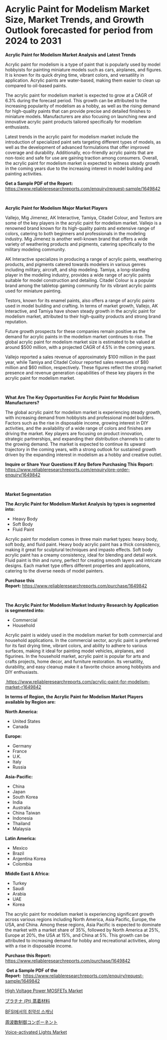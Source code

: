 <p><h1>Acrylic Paint for Modelism Market Size, Market Trends, and Growth Outlook forecasted for period from 2024 to 2031</h1></p><p><strong>Acrylic Paint for Modelism Market Analysis and Latest Trends</strong></p>
<p><p>Acrylic paint for modelism is a type of paint that is popularly used by model hobbyists for painting miniature models such as cars, airplanes, and figures. It is known for its quick drying time, vibrant colors, and versatility in application. Acrylic paints are water-based, making them easier to clean up compared to oil-based paints.</p><p>The acrylic paint for modelism market is expected to grow at a CAGR of 6.3% during the forecast period. This growth can be attributed to the increasing popularity of modelism as a hobby, as well as the rising demand for high-quality paints that can provide precise and detailed finishes to miniature models. Manufacturers are also focusing on launching new and innovative acrylic paint products tailored specifically for modelism enthusiasts.</p><p>Latest trends in the acrylic paint for modelism market include the introduction of specialized paint sets targeting different types of models, as well as the development of advanced formulations that offer improved coverage and durability. Additionally, eco-friendly acrylic paints that are non-toxic and safe for use are gaining traction among consumers. Overall, the acrylic paint for modelism market is expected to witness steady growth in the coming years due to the increasing interest in model building and painting activities.</p></p>
<p><strong>Get a Sample PDF of the Report:&nbsp;</strong> <a href="https://www.reliableresearchreports.com/enquiry/request-sample/1649842">https://www.reliableresearchreports.com/enquiry/request-sample/1649842</a></p>
<p>&nbsp;</p>
<p><strong>Acrylic Paint for Modelism Major Market Players</strong></p>
<p><p>Vallejo, Mig Jimenez, AK Interactive, Tamiya, Citadel Colour, and Testors are some of the key players in the acrylic paint for modelism market. Vallejo is a renowned brand known for its high-quality paints and extensive range of colors, catering to both beginners and professionals in the modeling industry. Mig Jimenez is another well-known brand that offers a wide variety of weathering products and pigments, catering specifically to the military modeling community.</p><p>AK Interactive specializes in producing a range of acrylic paints, weathering products, and pigments catered towards modelers in various genres including military, aircraft, and ship modeling. Tamiya, a long-standing player in the modeling industry, provides a wide range of acrylic paints suitable for model construction and detailing. Citadel Colour is a popular brand among the tabletop gaming community for its vibrant acrylic paints used for miniature painting.</p><p>Testors, known for its enamel paints, also offers a range of acrylic paints used in model building and crafting. In terms of market growth, Vallejo, AK Interactive, and Tamiya have shown steady growth in the acrylic paint for modelism market, attributed to their high-quality products and strong brand reputation.</p><p>Future growth prospects for these companies remain positive as the demand for acrylic paints in the modelism market continues to rise. The global acrylic paint for modelism market size is estimated to be valued at around $500 million, with a projected CAGR of 4.5% in the coming years.</p><p>Vallejo reported a sales revenue of approximately $100 million in the past year, while Tamiya and Citadel Colour reported sales revenues of $80 million and $60 million, respectively. These figures reflect the strong market presence and revenue generation capabilities of these key players in the acrylic paint for modelism market.</p></p>
<p>&nbsp;</p>
<p><strong>What Are The Key Opportunities For Acrylic Paint for Modelism Manufacturers?</strong></p>
<p><p>The global acrylic paint for modelism market is experiencing steady growth, with increasing demand from hobbyists and professional model builders. Factors such as the rise in disposable income, growing interest in DIY activities, and the availability of a wide range of colors and finishes are driving the market. Key players are focusing on product innovation, strategic partnerships, and expanding their distribution channels to cater to the growing demand. The market is expected to continue its upward trajectory in the coming years, with a strong outlook for sustained growth driven by the expanding interest in modelism as a hobby and creative outlet.</p></p>
<p><strong>Inquire or Share Your Questions If Any Before Purchasing This Report:</strong> <a href="https://www.reliableresearchreports.com/enquiry/pre-order-enquiry/1649842">https://www.reliableresearchreports.com/enquiry/pre-order-enquiry/1649842</a></p>
<p>&nbsp;</p>
<p><strong>Market Segmentation</strong></p>
<p><strong>The Acrylic Paint for Modelism Market Analysis by types is segmented into:</strong></p>
<p><ul><li>Heavy Body</li><li>Soft Body</li><li>Fluid Paint</li></ul></p>
<p><p>Acrylic paint for modelism comes in three main market types: heavy body, soft body, and fluid paint. Heavy body acrylic paint has a thick consistency, making it great for sculptural techniques and impasto effects. Soft body acrylic paint has a creamy consistency, ideal for blending and detail work. Fluid paint is thin and runny, perfect for creating smooth layers and intricate designs. Each market type offers different properties and applications, catering to the diverse needs of model painters.</p></p>
<p><strong>Purchase this Report:&nbsp;</strong><a href="https://www.reliableresearchreports.com/purchase/1649842">https://www.reliableresearchreports.com/purchase/1649842</a></p>
<p>&nbsp;</p>
<p><strong>The Acrylic Paint for Modelism Market Industry Research by Application is segmented into:</strong></p>
<p><ul><li>Commercial</li><li>Household</li></ul></p>
<p><p>Acrylic paint is widely used in the modelism market for both commercial and household applications. In the commercial sector, acrylic paint is preferred for its fast drying time, vibrant colors, and ability to adhere to various surfaces, making it ideal for painting model vehicles, airplanes, and figurines. In the household market, acrylic paint is popular for arts and crafts projects, home decor, and furniture restoration. Its versatility, durability, and easy cleanup make it a favorite choice among hobbyists and DIY enthusiasts.</p></p>
<p><a href="https://www.reliableresearchreports.com/acrylic-paint-for-modelism-market-r1649842">&nbsp;https://www.reliableresearchreports.com/acrylic-paint-for-modelism-market-r1649842</a></p>
<p><strong>In terms of Region, the Acrylic Paint for Modelism Market Players available by Region are:</strong></p>
<p>
    <p> <strong> North America: </strong>
        <ul>
            <li>United States</li>
            <li>Canada</li>
        </ul>
        </p> 
    <p> <strong> Europe: </strong>
        <ul>
            <li>Germany</li>
            <li>France</li>
            <li>U.K.</li>
            <li>Italy</li>
            <li>Russia</li>
        </ul>
        </p> 
    <p> <strong> Asia-Pacific: </strong>
        <ul>
            <li>China</li>
            <li>Japan</li>
            <li>South Korea</li>
            <li>India</li>
            <li>Australia</li>
            <li>China Taiwan</li>
            <li>Indonesia</li>
            <li>Thailand</li>
            <li>Malaysia</li>
        </ul>
        </p> 
    <p> <strong> Latin America: </strong>
        <ul>
            <li>Mexico</li>
            <li>Brazil</li>
            <li>Argentina Korea</li>
            <li>Colombia</li>
        </ul>
        </p> 
    <p> <strong> Middle East & Africa: </strong>
        <ul>
            <li>Turkey</li>
            <li>Saudi</li>
            <li>Arabia</li>
            <li>UAE</li>
            <li>Korea</li>
        </ul>
    </p>
    </p>
<p><p>The acrylic paint for modelism market is experiencing significant growth across various regions including North America, Asia Pacific, Europe, the USA, and China. Among these regions, Asia Pacific is expected to dominate the market with a market share of 35%, followed by North America at 25%, Europe at 20%, the USA at 15%, and China at 5%. This growth can be attributed to increasing demand for hobby and recreational activities, along with a rise in disposable income.</p></p>
<p><strong>Purchase this Report: </strong><a href="https://www.reliableresearchreports.com/purchase/1649842">https://www.reliableresearchreports.com/purchase/1649842</a></p>
<p>&nbsp;<strong>Get a Sample PDF of the Report:&nbsp;&nbsp;</strong><a href="https://www.reliableresearchreports.com/enquiry/request-sample/1649842">https://www.reliableresearchreports.com/enquiry/request-sample/1649842</a></p>
<p><strong></strong></p>
<p><p><a href="https://issuu.com/reportprime-2/docs/high-voltage-power-mosfets-market-size-2030.pptx">High Voltage Power MOSFETs Market</a></p><p><a href="https://github.com/EstelWisozk1/Market-Research-Report-List-1/blob/main/962260493810.md">プラチナ (Pt) 蒸着材料</a></p><p><a href="https://github.com/xvz497517413/Market-Research-Report-List-2/blob/main/135875182667.md">BFSI에서의 취약성 스캐닝</a></p><p><a href="https://github.com/EstelWisozk1/Market-Research-Report-List-1/blob/main/5685759101352.md">周波数制御コンポーネント</a></p><p><a href="https://github.com/MyrticeDare2023/Market-Research-Report-List-1/blob/main/voice-activated-lights-market.md">Voice-activated Lights Market</a></p></p>